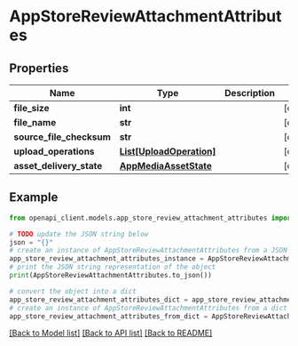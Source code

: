 # AppStoreReviewAttachmentAttributes


## Properties

Name | Type | Description | Notes
------------ | ------------- | ------------- | -------------
**file_size** | **int** |  | [optional] 
**file_name** | **str** |  | [optional] 
**source_file_checksum** | **str** |  | [optional] 
**upload_operations** | [**List[UploadOperation]**](UploadOperation.md) |  | [optional] 
**asset_delivery_state** | [**AppMediaAssetState**](AppMediaAssetState.md) |  | [optional] 

## Example

```python
from openapi_client.models.app_store_review_attachment_attributes import AppStoreReviewAttachmentAttributes

# TODO update the JSON string below
json = "{}"
# create an instance of AppStoreReviewAttachmentAttributes from a JSON string
app_store_review_attachment_attributes_instance = AppStoreReviewAttachmentAttributes.from_json(json)
# print the JSON string representation of the object
print(AppStoreReviewAttachmentAttributes.to_json())

# convert the object into a dict
app_store_review_attachment_attributes_dict = app_store_review_attachment_attributes_instance.to_dict()
# create an instance of AppStoreReviewAttachmentAttributes from a dict
app_store_review_attachment_attributes_from_dict = AppStoreReviewAttachmentAttributes.from_dict(app_store_review_attachment_attributes_dict)
```
[[Back to Model list]](../README.md#documentation-for-models) [[Back to API list]](../README.md#documentation-for-api-endpoints) [[Back to README]](../README.md)


